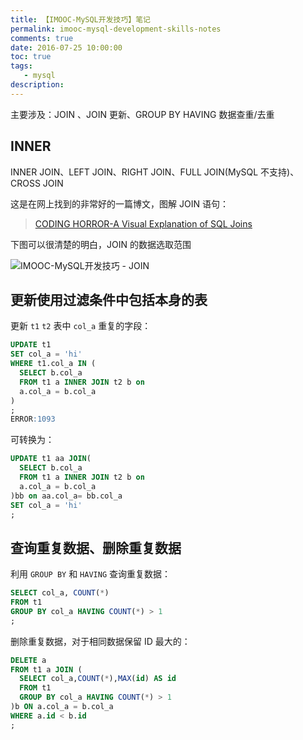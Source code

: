 ```yaml
---
title: 【IMOOC-MySQL开发技巧】笔记
permalink: imooc-mysql-development-skills-notes
comments: true
date: 2016-07-25 10:00:00
toc: true
tags:
   - mysql
description:
---
```


主要涉及：JOIN 、JOIN 更新、GROUP BY HAVING 数据查重/去重

<!-- more -->

## INNER
INNER JOIN、LEFT JOIN、RIGHT JOIN、FULL JOIN(MySQL 不支持)、CROSS JOIN

这是在网上找到的非常好的一篇博文，图解 JOIN 语句：
> [CODING HORROR-A Visual Explanation of SQL Joins](https://blog.codinghorror.com/a-visual-explanation-of-sql-joins/)

下图可以很清楚的明白，JOIN 的数据选取范围

![IMOOC-MySQL开发技巧 - JOIN](https://cdn-qn.yifans.com/160725-imooc-mysql-development-skills-notes-001.png)

## 更新使用过滤条件中包括本身的表
更新 `t1` `t2` 表中 `col_a` 重复的字段：
``` sql
UPDATE t1
SET col_a = 'hi'
WHERE t1.col_a IN (
  SELECT b.col_a
  FROM t1 a INNER JOIN t2 b on
  a.col_a = b.col_a
)
;
ERROR:1093
```

可转换为：
``` sql
UPDATE t1 aa JOIN(
  SELECT b.col_a
  FROM t1 a INNER JOIN t2 b on
  a.col_a = b.col_a
)bb on aa.col_a= bb.col_a
SET col_a = 'hi'
;
```

## 查询重复数据、删除重复数据
利用 `GROUP BY` 和 `HAVING` 查询重复数据：
``` sql
SELECT col_a, COUNT(*)
FROM t1
GROUP BY col_a HAVING COUNT(*) > 1
;
```

删除重复数据，对于相同数据保留 ID 最大的：
``` sql
DELETE a
FROM t1 a JOIN (
  SELECT col_a,COUNT(*),MAX(id) AS id
  FROM t1
  GROUP BY col_a HAVING COUNT(*) > 1
)b ON a.col_a = b.col_a
WHERE a.id < b.id
;
```

